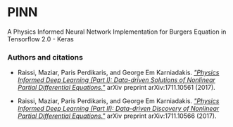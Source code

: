 # PINN 
A Physics Informed Neural Network Implementation for Burgers Equation in Tensorflow 2.0 - Keras

### Authors and citations
- Raissi, Maziar, Paris Perdikaris, and George Em Karniadakis. *["Physics Informed Deep Learning (Part I): Data-driven Solutions of Nonlinear Partial Differential Equations."](https://arxiv.org/abs/1711.10561)* arXiv preprint arXiv:1711.10561 (2017).

- Raissi, Maziar, Paris Perdikaris, and George Em Karniadakis. *["Physics Informed Deep Learning (Part II): Data-driven Discovery of Nonlinear Partial Differential Equations."](https://arxiv.org/abs/1711.10566)* arXiv preprint arXiv:1711.10566 (2017).
